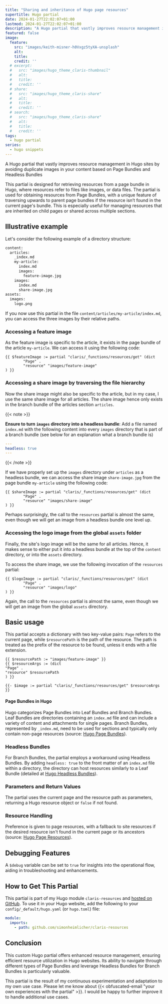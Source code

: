 ```yaml
---
title: "Sharing and inheritance of Hugo page resources"
supertitle: Hugo partial
date: 2024-01-27T22:02:07+01:00
lastmod: 2024-01-27T22:02:07+01:00
description: "A Hugo partial that vastly improves resource management in Hugo sites by avoiding duplicate images in your content based on Page Bundles and Headless Bundles"
featured: false
image:
  feature: 
    src: "images/keith-misner-h0Vxgz5tyXA-unsplash"
    alt: 
    title: 
    credit: ''
  # excerpt: 
  #   src: "images/hugo_theme_claris-thumbnail"
  #   alt: 
  #   title: 
  #   credit: ''
  # share: 
  #   src: "images/hugo_theme_claris-share"
  #   alt: 
  #   title: 
  #   credit: ''
  # search: 
  #   src: "images/hugo_theme_claris-share"
  #   alt: 
  #   title: 
  #   credit: ''
tags:
  - hugo partial
series:
  - hugo snippets
---
```


A Hugo partial that vastly improves resource management in Hugo sites by avoiding duplicate images in your content based on Page Bundles and Headless Bundles

This partial is designed for retrieving resources from a page bundle in Hugo, where resources refer to files like images, or data files. The partial is used for obtaining resources from Page Bundles, with a unique feature of traversing upwards to parent page bundles if the resource isn’t found in the current page's bundle. This is especially useful for managing resources that are inherited on child pages or shared across multiple sections.

## Illustrative example

Let's consider the following example of a directory structure:

```zsh
content:
  articles:
    _index.md
    my-article:
      index.md
      images:
        feature-image.jpg
    images:
      index.md
      share-image.jpg
assets:
  images:
    logo.png
```

If you now use this partial in the file `content/articles/my-article/index.md`, you can access the three images by their relative paths.

### Accessing a feature image

As the feature image is specific to the article, it exists in the page bundle of the article `my-article`. We can access it using the following code:

```go-template
{{ $featureImage := partial "claris/_functions/resources/get" (dict 
        "Page" .
        "resource" "images/feature-image"
) }}
```

### Accessing a share image by traversing the file hierarchy

Now the share image might also be specific to the article, but in my case, I use the same share image for all articles. The share image hence only exists in the branch bundle of the articles section `articles`.

{{< note >}}

**Ensure to turn `images` directory into a headless bundle**: Add a file named `index.md` with the following content into every `images` directory that is part of a branch bundle (see below for an explanation what a branch bundle is)

```yaml
---
headless: true
---
```

{{< /note >}}

If we have properly set up the `images` directory under `articles` as a headless bundle, we can access the share image `share-image.jpg` from the page bundle `my-article` using the following code:

```go-template
{{ $shareImage := partial "claris/_functions/resources/get" (dict 
        "Page" .
        "resource" "images/share-image"
) }}
```

Perhaps surprisingly, the call to the `resources` partial is almost the same, even though we will get an image from a headless bundle one level up.

### Accessing the logo image from the global `assets` folder

Finally, the site's logo image will be the same for all articles. Hence, it makes sense to either put it into a headless bundle at the top of the `content` directory, or into the `assets` directory. 

To access the share image, we use the following invocation of the `resources` partial:

```go-template
{{ $logoImage := partial "claris/_functions/resources/get" (dict 
        "Page" .
        "resource" "images/logo"
) }}
```

Again, the call to the `resources` partial is almost the same, even though we will get an image from the global `assets` directory.

## Basic usage

This partial accepts a dictionary with two key-value pairs: `Page` refers to the current page, while `$resourcePath` is the path of the resource. The path is treated as the prefix of the resource to be found, unless it ends with a file extension.

```go-template
{{ $resourcePath := "images/feature-image" }}
{{ $resourceArgs := (dict
"Page" .
"resource" $resourcePath
) }}

{{- $image := partial "claris/_functions/resources/get" $resourceArgs }}
```

#### Page Bundles in Hugo

Hugo categorizes Page Bundles into Leaf Bundles and Branch Bundles. Leaf Bundles are directories containing an `index.md` file and can include a variety of content and attachments for single pages. Branch Bundles, represented by `_index.md`, need to be used for sections and typically only contain non-page resources (source: [Hugo Page Bundles](https://gohugo.io/content-management/page-bundles/)).

### Headless Bundles

For Branch Bundles, the partial employs a workaround using Headless Bundles. By adding `headless: true` to the front matter of an `index.md` file within a directory, the directory can host resources similarly to a Leaf Bundle (detailed at [Hugo Headless Bundles](https://gohugo.io/content-management/page-bundles/#headless-bundle)).

### Parameters and Return Values

The partial uses the current page and the resource path as parameters, returning a Hugo resource object or `false` if not found.

### Resource Handling

Preference is given to page resources, with a fallback to site resources if the desired resource isn't found in the current page or its ancestors (source: [Hugo Page Resources](https://gohugo.io/content-management/page-resources/)).

## Debugging Features

A `$debug` variable can be set to `true` for insights into the operational flow, aiding in troubleshooting and enhancements.

## How to Get This Partial

This partial is part of my Hugo module `claris-resources` and [hosted on GitHub](https://github.com/simonheimlicher/claris-resources). To use it in your Hugo website, add the following to your `config/_default/hugo.yaml` (or `hugo.toml`) file:

```yaml
module:
  imports:
    - path: github.com/simonheimlicher/claris-resources
```

## Conclusion

This custom Hugo partial offers enhanced resource management, ensuring efficient resource utilization in Hugo websites. Its ability to navigate through different types of Page Bundles and leverage Headless Bundles for Branch Bundles is particularly valuable.

This partial is the result of my continuous experimentation and adaptation to my own use case. Please let me know about {{< obfuscated-email "your own experiences with the partial" >}}. I would be happy to further improve it to handle additional use cases.

